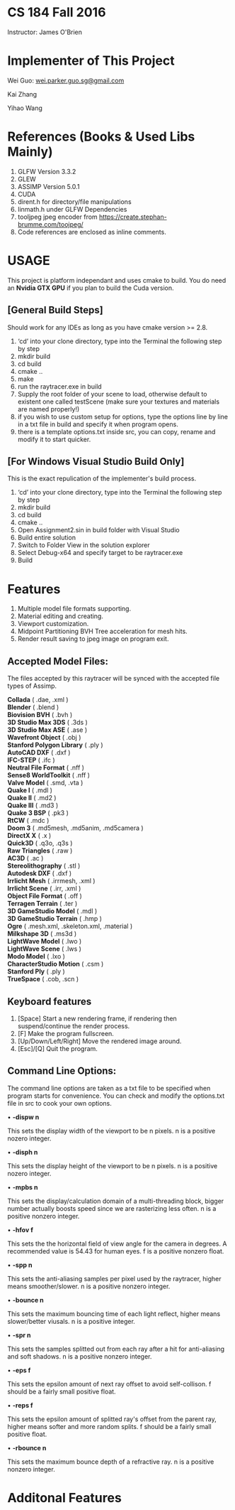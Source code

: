 # CS 184 Fall 2016
Instructor: James O'Brien

# Implementer of This Project
Wei Guo: wei.parker.guo.sg@gmail.com

Kai Zhang

Yihao Wang

# References (Books & Used Libs Mainly)
1. GLFW Version 3.3.2
2. GLEW
3. ASSIMP Version 5.0.1
4. CUDA
5. dirent.h for directory/file manipulations
6. linmath.h under GLFW Dependencies
8. tooljpeg jpeg encoder from https://create.stephan-brumme.com/toojpeg/
7. Code references are enclosed as inline comments.

# USAGE
This project is platform independant and uses cmake to build. You do need an **Nvidia GTX GPU** if you plan to build the Cuda version.

## [General Build Steps]
Should work for any IDEs as long as you have cmake version >= 2.8.

1. ‘cd’ into your clone directory, type into the Terminal the following step by step
2. mkdir build
3. cd build
4. cmake ..
5. make
6. run the raytracer.exe in build
7. Supply the root folder of your scene to load, otherwise default to existent one called testScene (make sure your textures and materials are named properly!)
8. if you wish to use custom setup for options, type the options line by line in a txt file in build and specify it when program opens.
9. there is a template options.txt inside src, you can copy, rename and modify it to start quicker.

## [For Windows Visual Studio Build Only]
This is the exact repulication of the implementer's build process.

1. ‘cd’ into your clone directory, type into the Terminal the following step by step
2. mkdir build
3. cd build
4. cmake ..
5. Open Assignment2.sin in build folder with Visual Studio
6. Build entire solution
7. Switch to Folder View in the solution explorer
8. Select Debug-x64 and specify target to be raytracer.exe
9. Build

# Features
1. Multiple model file formats supporting.
2. Material editing and creating.
3. Viewport customization.
4. Midpoint Partitioning BVH Tree acceleration for mesh hits.
5. Render result saving to jpeg image on program exit.

## Accepted Model Files:
The files accepted by this raytracer will be synced with the accepted file types of Assimp.

**Collada** ( .dae, .xml )<br/>
**Blender** ( .blend )<br/>
**Biovision BVH** ( .bvh )<br/>
**3D Studio Max 3DS** ( .3ds )<br/>
**3D Studio Max ASE** ( .ase )<br/>
**Wavefront Object** ( .obj )<br/>
**Stanford Polygon Library** ( .ply )<br/>
**AutoCAD DXF** ( .dxf )<br/>
**IFC-STEP** ( .ifc )<br/>
**Neutral File Format** ( .nff )<br/>
**Sense8 WorldToolkit** ( .nff )<br/>
**Valve Model** ( .smd, .vta )<br/>
**Quake I** ( .mdl )<br/>
**Quake II** ( .md2 )<br/>
**Quake III** ( .md3 )<br/>
**Quake 3 BSP** ( .pk3 )<br/>
**RtCW** ( .mdc )<br/>
**Doom 3** ( .md5mesh, .md5anim, .md5camera )<br/>
**DirectX X** ( .x )<br/>
**Quick3D** ( .q3o, .q3s )<br/>
**Raw Triangles** ( .raw )<br/>
**AC3D** ( .ac )<br/>
**Stereolithography** ( .stl )<br/>
**Autodesk DXF** ( .dxf )<br/>
**Irrlicht Mesh** ( .irrmesh, .xml )<br/>
**Irrlicht Scene** ( .irr, .xml )<br/>
**Object File Format** ( .off )<br/>
**Terragen Terrain** ( .ter )<br/>
**3D GameStudio Model** ( .mdl )<br/>
**3D GameStudio Terrain** ( .hmp )<br/>
**Ogre** ( .mesh.xml, .skeleton.xml, .material )<br/>
**Milkshape 3D** ( .ms3d )<br/>
**LightWave Model** ( .lwo )<br/>
**LightWave Scene** ( .lws )<br/>
**Modo Model** ( .lxo )<br/>
**CharacterStudio Motion** ( .csm )<br/>
**Stanford Ply** ( .ply )<br/>
**TrueSpace** ( .cob, .scn )

## Keyboard features
1. [Space]                Start a new rendering frame, if rendering then suspend/continue the render process.
2. [F]                    Make the program fullscreen.
4. [Up/Down/Left/Right]   Move the rendered image around.
3. [Esc]/[Q]              Quit the program.

## Command Line Options:
The command line options are taken as a txt file to be specified when program starts for convenience. 
You can check and modify the options.txt file in src to cook your own options.

• **-dispw n**

This sets the display width of the viewport to be n pixels. n is a positive nozero integer.

• **-disph n**

This sets the display height of the viewport to be n pixels. n is a positive nozero integer.

• **-mpbs n**

This sets the display/calculation domain of a multi-threading block, bigger number actually boosts speed since we are rasterizing less often. n is a positive nonzero integer.

• **-hfov f**

This sets the the horizontal field of view angle for the camera in degrees. A recommended value is 54.43 for human eyes. f is a positive nonzero float.

• **-spp n**

This sets the anti-aliasing samples per pixel used by the raytracer, higher means smoother/slower. n is a positive nonzero integer.

• **-bounce n**

This sets the maximum bouncing time of each light reflect, higher means slower/better viusals. n is a positive integer.

• **-spr n**

This sets the samples splitted out from each ray after a hit for anti-aliasing and soft shadows. n is a positive nonzero integer.

• **-eps f**

This sets the epsilon amount of next ray offset to avoid self-collison. f should be a fairly small positive float.

• **-reps f**

This sets the epsilon amount of splitted ray's offset from the parent ray, higher means softer and more random splits. f should be a fairly small positive float.

• **-rbounce n**

This sets the maximum bounce depth of a refractive ray. n is a positive nonzero integer.

# Additonal Features

